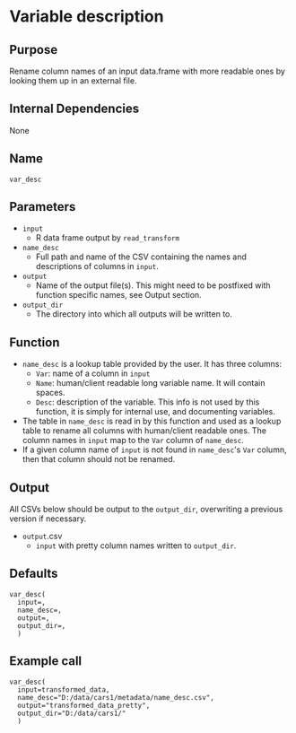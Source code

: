 # Variable description

## Purpose
Rename column names of an input data.frame with more readable ones by looking them up in an external file.

## Internal Dependencies
None

## Name
`var_desc`

## Parameters
* `input`
  * R data frame output by `read_transform`
* `name_desc`
  * Full path and name of the CSV containing the names and descriptions of columns in `input`.
* `output`
  * Name of the output file(s). This might need to be postfixed with function specific names, see Output section.
* `output_dir`
  * The directory into which all outputs will be written to.

## Function
* `name_desc` is a lookup table provided by the user. It has three columns:
  * `Var`: name of a column in `input`
  * `Name`: human/client readable long variable name. It will contain spaces.
  * `Desc`: description of the variable. This info is not used by this function, it is simply for internal use, and documenting variables.
* The table in `name_desc` is read in by this function and used as a lookup table to rename all columns with human/client readable ones. The column names in `input` map to the `Var` column of `name_desc`.
* If a given column name of `input` is not found in `name_desc`'s `Var` column, then that column should not be renamed.

## Output
All CSVs below should be output to the `output_dir`, overwriting a previous version if necessary.
* `output`.csv
  * `input` with pretty column names written to `output_dir`.

## Defaults
```
var_desc(
  input=,
  name_desc=,
  output=,
  output_dir=,
  )  
```

## Example call
```
var_desc(
  input=transformed_data,
  name_desc="D:/data/cars1/metadata/name_desc.csv",
  output="transformed_data_pretty",
  output_dir="D:/data/cars1/"
  )  
```